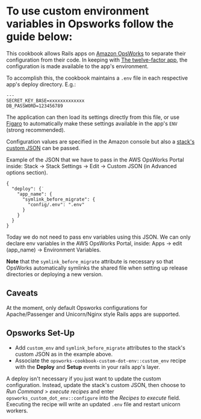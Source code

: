 To use custom environment variables in Opsworks follow the guide below:
===================

This cookbook allows Rails apps on [Amazon OpsWorks](http://aws.amazon.com/opsworks/) to separate their configuration from their code. In keeping with [The twelve-factor app](http://www.12factor.net/config), the configuration is made available to the app's environment.

To accomplish this, the cookbook maintains a `.env` file in each respective app's deploy directory. E.g.:

    ---
    SECRET_KEY_BASE=xxxxxxxxxxxxx
    DB_PASSWORD=123456789

The application can then load its settings directly from this file, or use [Figaro](https://github.com/laserlemon/figaro) to automatically make these settings available in the app's `ENV` (strong recommended).

Configuration values are specified in the Amazon console but also a [stack's custom JSON](http://docs.aws.amazon.com/opsworks/latest/userguide/workingstacks-json.html) can be passed.

Example of the JSON that we have to pass in the AWS OpsWorks Portal inside: Stack -> Stack Settings -> Edit -> Custom JSON (in Advanced options section).

    {  
      "deploy": {˙
        "app_name": {
          "symlink_before_migrate": {
            "config/.env": ".env"
          }
        }
      }
    }

Today we do not need to pass env variables using this JSON. We can only declare env variables in the AWS OpsWorks Portal, inside: Apps -> edit (app_name) -> Environment Variables.

**Note** that the `symlink_before_migrate` attribute is necessary so that OpsWorks automatically symlinks the shared file when setting up release directories or deploying a new version.


Caveats
-------

At the moment, only default Opsworks configurations for Apache/Passenger and Unicorn/Nginx style Rails apps are supported.


Opsworks Set-Up
---------------

* Add `custom_env` and `symlink_before_migrate` attributes to the stack's custom JSON as in the example above.
* Associate the `opsworks-cookbook-custom-dot-env::custom_env` recipe with the **Deploy** and **Setup** events in your rails app's layer.

A deploy isn't necessary if you just want to update the custom configuration. Instead, update the stack's custom JSON, then choose to _Run Command_ > _execute recipes_ and enter `opsworks_custom_dot_env::configure` into the _Recipes to execute_ field. Executing the recipe will write an updated `.env` file and restart unicorn workers.
